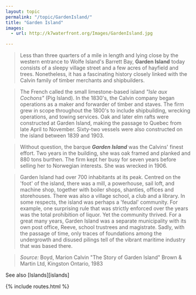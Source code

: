 ```yaml
---
layout: topic
permalink: "/topic/GardenIsland/"
title: "Garden Island"
images:
  - url: http://k7waterfront.org/Images/GardenIsland.jpg

---
```



> Less than three quarters of a mile in length and lying close by the western entrance to Wolfe Island's Barrett Bay, **Garden Island** today consists of a sleepy village street and a few acres of hayfield and trees. Nonetheless, it has a fascinating history closely linked with the Calvin family of timber merchants and shipbuilders.

> The French called the small limestone-based island *"Isle aux Cochons"* (Pig Island). In the 1830's, the Calvin company began operations as a maker and forwarder of timber and staves. The firm grew in scope throughout the 1800's to include shipbuilding, wrecking operations, and towing services. Oak and later elm rafts were constructed at Garden Island, making the passage to Quebec from late April to November. Sixty-two vessels were also constructed on the island between 1839 and 1903.

> Without question, the barque ***Garden Island*** was the Calvins' finest effort. Two years in the building, she was oak framed and planked and 880 tons burthen. The firm kept her busy for seven years before selling her to Norwegian interests. She was wrecked in 1906.

> Garden Island had over 700 inhabitants at its peak. Centred on the 'foot' of the island, there was a mill, a powerhouse, sail loft, and machine shop, together with boiler shops, shanties, offices and storehouses. There was also a village school, a club and a library. In some respects, the island was perhaps a 'feudal' community. For example, one surprising rule that was strictly enforced over the years was the total prohibition of liquor. Yet the community thrived. For a great many years, Garden Island  was a separate municipality with its own post office, Reeve, school trustrees and magistrate. Sadly, with the passage of time, only traces of foundations among the undergrowth and disused pilings tell of the vibrant maritime industry that was based there.

> *Source:* Boyd, Marion Calvin  "The Story of Garden Island"  Brown & Martin Ltd, Kingston Ontario, 1983


See also [Islands][islands]

{% include routes.html %}
